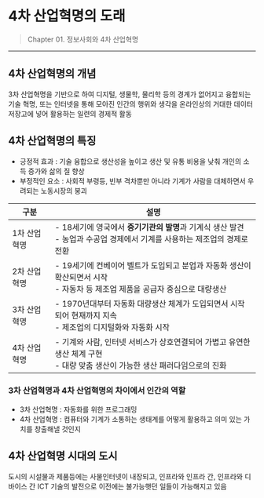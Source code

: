 # 4차 산업혁명의 도래

> Chapter 01. 정보사회와 4차 산업혁명
***
## 4차 산업혁명의 개념
3차 산업혁명을 기반으로 하여 디지털, 생물학, 물리학 등의 경계가 없어지고 융합되는 기술 혁명,
또는 인터넷을 통해 모아진 인간의 행위와 생각을 온라인상의 거대한 데이터 저장고에 넣어 활용하는 일련의 경제적 활동 
## 4차 산업혁명의 특징
- 긍정적 효과 : 기술 융합으로 생산성을 높이고 생산 및 유통 비용을 낮춰 개인의 소득 증가와 삶의 질 향상
- 부정적인 요소 : 사회적 부령등, 빈부 격차뿐만 아니라 기계가 사람을 대체하면서 우려되는 노동시장의 붕괴  

|구분|설명|
|---|---|
|1차 산업혁명|- 18세기에 영국에서 <b>증기기관의 발명</b>과 기계식 생산 발견<br> - 농업과 수공업 경제에서 기계를 사용하는 제조업의 경제로 전환|
|2차 산업혁명|- 19세기에 컨베이어 벨트가 도입되고 분업과 자동화 생산이 확산되면서 시작<br> - 자동차 등 제조업 제품을 공급자 중심으로 대량생산|
|3차 산업혁명|- 1970년대부터 자동화 대량생산 체계가 도입되면서 시작되어 현재까지 지속<br> - 제조업의 디지털화와 자동화 시작|
|4차 산업혁명|- 기계와 사람, 인터넷 서비스가 상호연결되어 가볍고 유연한 생산 체계 구현<br> - 대량 맞춤 생산이 가능한 생산 패러다임으로의 진화|
### 3차 산업혁명과 4차 산업혁명의 차이에서 인간의 역할
- 3차 산업혁명 : 자동화를 위한 프로그래밍
- 4차 산업혁명 : 컴퓨터와 기계가 소통하는 생태계를 어떻게 활용하고 의미 있는 가치를 창출해낼 것인지
## 4차 산업혁명 시대의 도시
도시의 시설물과 제품등에는 사물인터넷이 내장되고, 인프라와 인프라 간, 인프라와 디바이스 간 ICT 기술의 발전으로 이전에는 불가능햇던 일들이 가능해지고  있음
